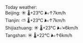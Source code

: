Today weather:  
Beijing: ☀️   🌡️+23°C 🌬️↑7km/h  
Tianjin: ⛅️  🌡️+23°C 🌬️↑7km/h  
Shijiazhuang: ☀️   🌡️+23°C 🌬️↘6km/h  
Tangshan: ☀️   🌡️+22°C 🌬️↑6km/h  
